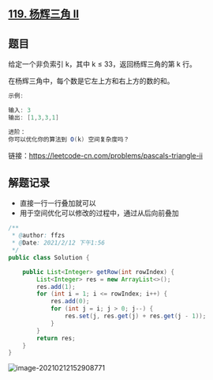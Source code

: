 ## [119. 杨辉三角 II](https://leetcode-cn.com/problems/pascals-triangle-ii/)

## 题目

给定一个非负索引 k，其中 k ≤ 33，返回杨辉三角的第 k 行。

在杨辉三角中，每个数是它左上方和右上方的数的和。

```java
示例:

输入: 3
输出: [1,3,3,1]
```

```java
进阶：
你可以优化你的算法到 O(k) 空间复杂度吗？
```


链接：https://leetcode-cn.com/problems/pascals-triangle-ii

## 解题记录

+ 直接一行一行叠加就可以
+ 用于空间优化可以修改的过程中，通过从后向前叠加

```java
/**
 * @author: ffzs
 * @Date: 2021/2/12 下午1:56
 */
public class Solution {

    public List<Integer> getRow(int rowIndex) {
        List<Integer> res = new ArrayList<>();
        res.add(1);
        for (int i = 1; i <= rowIndex; i++) {
            res.add(0);
            for (int j = i; j > 0; j--) {
                res.set(j, res.get(j) + res.get(j - 1));
            }
        }
        return res;
    }
}
```

![image-20210212152908771](https://gitee.com/ffzs/picture_go/raw/master/img/image-20210212152908771.png)